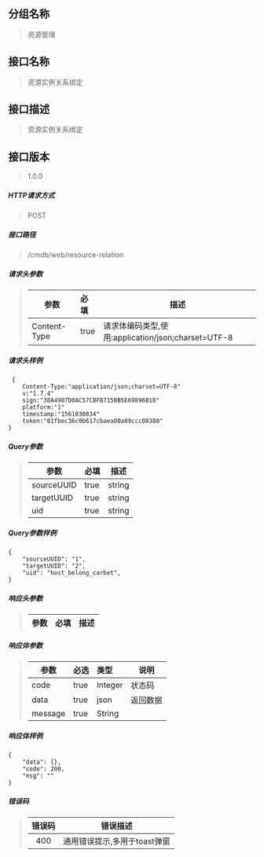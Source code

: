 ## 分组名称
> 资源管理

## 接口名称
> 资源实例关系绑定

## 接口描述
> 资源实例关系绑定

## 接口版本

> 1.0.0

##### HTTP请求方式

> POST

##### 接口路径
> /cmdb/web/resource-relation

##### 请求头参数
> | 参数       | 必填 | 描述            |
> | ---------- | :--- |  --------------- |
> | Content-Type |true|请求体编码类型,使用:application/json;charset=UTF-8|

##### 请求头样例
```
 {
    Content-Type:"application/json;charset=UTF-8"
    v:"1.7.4"
    sign:"38A4907D0AC57CBFB715BB5E69896B18"
    platform:"1"
    timestamp:"1561030834"
    token:"01fbec36c0b617cbaea00a89ccc08380"
}
```

##### Query参数
> | 参数       | 必填 | 描述            |
> | ---------- | :--- |  --------------- |
> | sourceUUID |true|string|源资源全局唯一ID|
> | targetUUID |true|string|目标资源全局唯一ID|
> | uid |true|string|模型关系唯一标识|


##### Query参数样例
```
{
    "sourceUUID": "1",
    "targetUUID": "2",
    "uid": "host_belong_carbet",
}
```

##### 响应头参数
> | 参数       | 必填 | 描述            |
> | ---------- | :--- |  --------------- |

##### 响应体参数
> | 参数       | 必选 | 类型 | 说明            |
> | ---------- | :--- | :--- | --------------- |
> | code |true|Integer|状态码|
> | data |true|json|返回数据|
> | message |true|String| |


##### 响应体样例
```
{
    "data": {},
    "code": 200,
    "msg": ""
}
```
##### 错误码
> | 错误码      |错误描述|
> | :----------: | :---------------: |
> | 400 |通用错误提示,多用于toast弹窗|